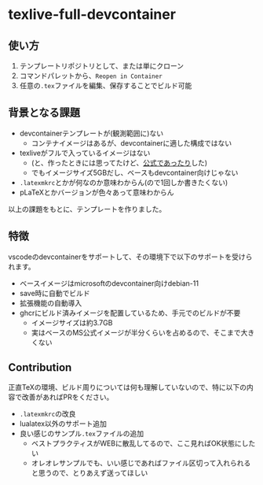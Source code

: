 # texlive-full-devcontainer

## 使い方

1. テンプレートリポジトリとして、または単にクローン
2. コマンドパレットから、`Reopen in Container`
3. 任意の`.tex`ファイルを編集、保存することでビルド可能

## 背景となる課題

- devcontainerテンプレートが(観測範囲に)ない
  - コンテナイメージはあるが、devcontainerに適した構成ではない
- texliveがフルで入っているイメージはない
  - (と、作ったときには思ってたけど、[公式であったり](https://hub.docker.com/r/texlive/texlive)した)
  - でもイメージサイズ5GBだし、ベースもdevcontainer向けじゃない
- `.latexmkrc`とかが何なのか意味わからん(ので1回しか書きたくない)
- pLaTeXとかバージョンが色々あって意味わからん

以上の課題をもとに、テンプレートを作りました。

## 特徴

vscodeのdevcontainerをサポートして、その環境下で以下のサポートを受けられます。

- ベースイメージはmicrosoftのdevcontainer向けdebian-11
- save時に自動でビルド
- 拡張機能の自動導入
- ghcrにビルド済みイメージを配置しているため、手元でのビルドが不要
  - イメージサイズは約3.7GB
  - 実はベースのMS公式イメージが半分くらいを占めるので、そこまで大きくない

## Contribution

正直TeXの環境、ビルド周りについては何も理解していないので、特に以下の内容で改善があればPRをください。

- `.latexmkrc`の改良
- lualatex以外のサポート追加
- 良い感じのサンプル`.tex`ファイルの追加
  - ベストプラクティスがWEBに散乱してるので、ここ見ればOK状態にしたい
  - オレオレサンプルでも、いい感じであればファイル区切って入れられると思うので、とりあえず送ってほしい
